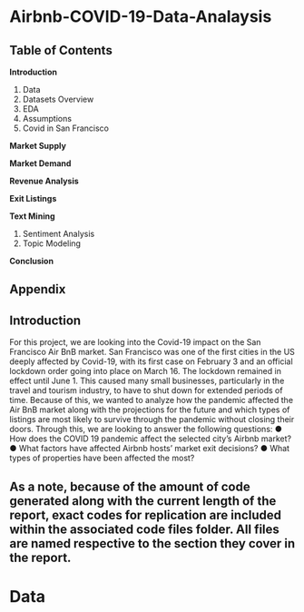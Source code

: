 # Airbnb-COVID-19-Data-Analaysis
## Table of Contents
**Introduction**  
1.	 Data   
2.	 Datasets Overview   
3.	 EDA
4.	 Assumptions
5.	Covid in San Francisco

**Market Supply**

**Market Demand**

**Revenue Analysis**

**Exit Listings**

**Text Mining**
1.	Sentiment Analysis
2.	Topic Modeling 

**Conclusion**

**Appendix**
---
## Introduction
For this project, we are looking into the Covid-19 impact on the San Francisco Air BnB market. San Francisco was one of the first cities in the US deeply affected by Covid-19, with its first case on February 3 and an official lockdown order going into place on March 16. The lockdown remained in effect until June 1. This caused many small businesses, particularly in the travel and tourism industry, to have to shut down for extended periods of time. Because of this, we wanted to analyze how the pandemic affected the Air BnB market along with the projections for the future and which types of listings are most likely to survive through the pandemic without closing their doors.
Through this, we are looking to answer the following questions:
●	How does the COVID 19 pandemic affect the selected city’s Airbnb market?
●	What factors have affected Airbnb hosts’ market exit decisions?
●	What types of properties have been affected the most?

As a note, because of the amount of code generated along with the current length of the report, exact codes for replication are included within the associated code files folder. All files are named respective to the section they cover in the report.
---
# Data
